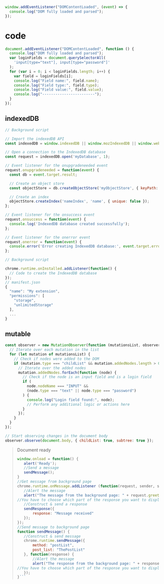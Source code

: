 ```js
window.addEventListener("DOMContentLoaded", (event) => {
  console.log("DOM fully loaded and parsed");
});
```
# code 
```js
document.addEventListener("DOMContentLoaded", function () {
  console.log("DOM fully loaded and parsed");
  var loginFields = document.querySelectorAll(
    'input[type="text"], input[type="password"]'
  );
  for (var i = 0; i < loginFields.length; i++) {
    var field = loginFields[i];
    console.log("Field name:", field.name);
    console.log("Field type:", field.type);
    console.log("Field value:", field.value);
    console.log("------------------------");
  }
});


```
## indexedDB
```js
// Background script

// Import the indexedDB API
const indexedDB = window.indexedDB || window.mozIndexedDB || window.webkitIndexedDB || window.msIndexedDB;

// Open a connection to the IndexedDB database
const request = indexedDB.open('myDatabase', 1);

// Event listener for the onupgradeneeded event
request.onupgradeneeded = function(event) {
  const db = event.target.result;

  // Create an object store
  const objectStore = db.createObjectStore('myObjectStore', { keyPath: 'id', autoIncrement: true  });

  // Create an index
  objectStore.createIndex('nameIndex', 'name', { unique: false });
};

// Event listener for the onsuccess event
request.onsuccess = function(event) {
  console.log('IndexedDB database created successfully');
};

// Event listener for the onerror event
request.onerror = function(event) {
  console.error('Error creating IndexedDB database:', event.target.error);
};

// Background script

chrome.runtime.onInstalled.addListener(function() {
  // Code to create the IndexedDB database
});
// manifest.json
{
  "name": "My extension",
  "permissions": [
    "storage",
    "unlimitedStorage"
  ],
  ...
}

```



## mutable

```js
const observer = new MutationObserver(function (mutationsList, observer) {
  // Iterate over each mutation in the list
  for (let mutation of mutationsList) {
    // Check if nodes were added to the DOM
    if (mutation.type === "childList" && mutation.addedNodes.length > 0) {
      // Iterate over the added nodes
      mutation.addedNodes.forEach(function (node) {
        // Check if the node is an input field and is a login field
        if (
          node.nodeName === "INPUT" &&
          (node.type === "text" || node.type === "password")
        ) {
          console.log("Login field found:", node);
          // Perform any additional logic or actions here
        }
      });
    }
  }
});

// Start observing changes in the document body
observer.observe(document.body, { childList: true, subtree: true });

```

>Document ready
>```js 
>window.onload = function() {
>    alert('Ready');
>    //Send a message
>    sendMessage();
>}
>//Get message from background page
>chrome.runtime.onMessage.addListener (function(request, sender, sendResponse) {
>    //Alert the message
>    alert("The message from the background page: " + request.greeting);
>//You have to choose which part of the response you want to display ie. request.greeting
>    //Construct & send a response
>    sendResponse({
>        response: "Message received"
>    });
>});
>//Send message to background page
>function sendMessage() {
>    //Construct & send message
>    chrome.runtime.sendMessage({
>        method: "postList",
>        post_list: "ThePostList"
>    }, function(response) {
>        //Alert the message
>        alert("The response from the background page: " + response.response);
>//You have to choose which part of the response you want to display ie. response.response
>    });
>}```


